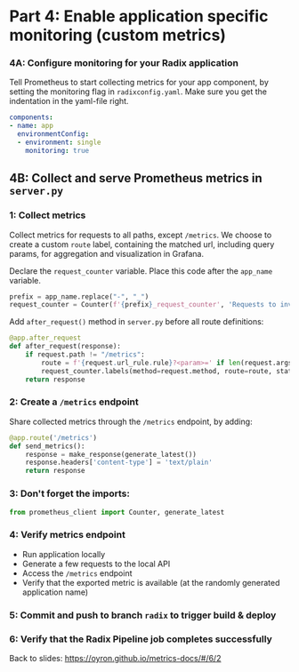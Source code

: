 # Part 4: Enable application specific monitoring (custom metrics)

### 4A: Configure monitoring for your Radix application

Tell Prometheus to start collecting metrics for your app component, by setting the monitoring flag in `radixconfig.yaml`. Make sure you get the indentation in the yaml-file right.

```yaml
components:
- name: app
  environmentConfig:
  - environment: single
    monitoring: true
```

## 4B: Collect and serve Prometheus metrics in `server.py`

### 1: Collect metrics 
Collect metrics for requests to all paths, except `/metrics`. We choose to create a custom `route` label, containing the matched url, including query params, for aggregation and visualization in Grafana.

Declare the `request_counter` variable. Place this code after the `app_name` variable.
```python
prefix = app_name.replace("-", "_")
request_counter = Counter(f'{prefix}_request_counter', 'Requests to inventory backend', ['method', 'route', 'status'])
```

Add `after_request()` method in `server.py` before all route definitions:

```python
@app.after_request
def after_request(response):
    if request.path != "/metrics":
        route = f'{request.url_rule.rule}?<param>=' if len(request.args) > 0 else request.url_rule.rule
        request_counter.labels(method=request.method, route=route, status=response.status_code).inc()
    return response
```


### 2: Create a `/metrics` endpoint
Share collected metrics through the `/metrics` endpoint, by adding:

```python
@app.route('/metrics')
def send_metrics():
    response = make_response(generate_latest())
    response.headers['content-type'] = 'text/plain'
    return response
```

### 3: Don't forget the imports:

```python
from prometheus_client import Counter, generate_latest
```

### 4: Verify metrics endpoint

* Run application locally
* Generate a few requests to the local API
* Access the `/metrics` endpoint
* Verify that the exported metric is available (at the randomly generated application name)

### 5: Commit and push to branch `radix` to trigger build & deploy

### 6: Verify that the Radix Pipeline job completes successfully


Back to slides: https://oyron.github.io/metrics-docs/#/6/2